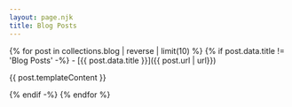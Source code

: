 ```yaml
---
layout: page.njk
title: Blog Posts
---
```

{% for post in collections.blog | reverse | limit(10) %}
  {% if post.data.title != 'Blog Posts' -%}
    - [{{ post.data.title }}]({{ post.url | url}}) 
          <p>{{ post.templateContent }}</p>
  {% endif -%}
{% endfor %}


